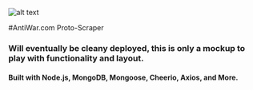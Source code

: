 ![alt text][logo]

[logo]: antiwar_logo.jpg "AntiWar.com Logo"

#AntiWar.com Proto-Scraper

### Will eventually be cleany deployed, this is only a mockup to play with functionality and layout.

#### Built with Node.js, MongoDB, Mongoose, Cheerio, Axios, and More. 